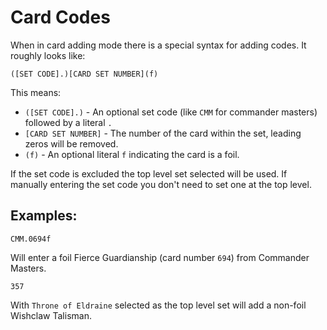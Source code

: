 


# Card Codes
When in card adding mode there is a special syntax for adding codes. It roughly looks like:
```
([SET CODE].)[CARD SET NUMBER](f)
```

This means:
* `([SET CODE].)` - An optional set code (like `CMM` for commander masters) followed by a literal `.`
* `[CARD SET NUMBER]` - The number of the card within the set, leading zeros will be removed.
* `(f)` - An optional literal `f` indicating the card is a foil.

If the set code is excluded the top level set selected will be used. If manually entering the set code you don't need
to set one at the top level.

## Examples:

```
CMM.0694f
```
Will enter a foil Fierce Guardianship (card number `694`) from Commander Masters.

```
357
```
With `Throne of Eldraine` selected as the top level set will add a non-foil Wishclaw Talisman.
